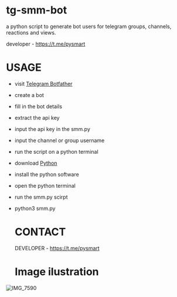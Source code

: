 # tg-smm-bot
a python script to generate bot users for telegram groups, channels, reactions and views. 

developer - https://t.me/pysmart 

# USAGE 
- visit [Telegram Botfather](https://t.me/botfather)
- create a bot 
- fill in the bot details
- extract the api key
- input the api key in the smm.py
- input the channel or group username
- run the script on a python terminal
- download [Python](https://python.org)
- install the python software
- open the python terminal
- run the smm.py scirpt
- python3 smm.py

  # CONTACT
  DEVELOPER - https://t.me/pysmart

  # Image ilustration

![IMG_7590](https://github.com/hatprof/tg-scraper-adder/assets/168838963/6bc8cbac-24bd-4d02-a75b-e10bfc598e5e)

  

